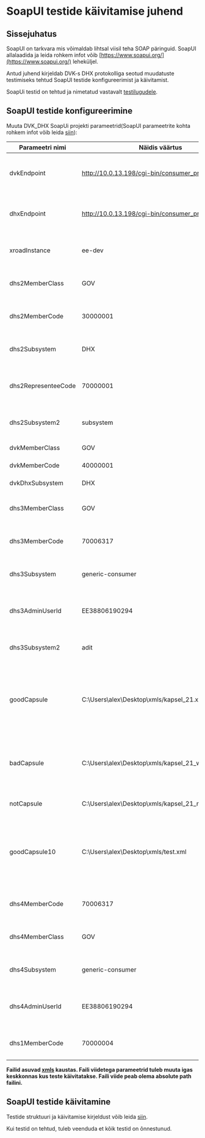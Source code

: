 # SoapUI testide käivitamise juhend

## Sissejuhatus

SoapUI on tarkvara mis võimaldab lihtsal viisil teha SOAP päringuid. SoapUI allalaadida ja leida rohkem infot võib [https://www.soapui.org/](https://www.soapui.org/) leheküljel.

Antud juhend kirjeldab DVK-s DHX protokolliga seotud muudatuste testimiseks tehtud SoapUI testide konfigureerimist ja käivitamist. 

SoapUi testid on tehtud ja nimetatud vastavalt [testilugudele](../dvk_dhx_testilod.md).

## SoapUI testide konfigureerimine

Muuta DVK_DHX SoapUi projekti parameetrid(SoapUI parameetrite kohta rohkem infot võib leida [siin](https://www.soapui.org/functional-testing/properties/working-with-properties.html)):


| Parameetri nimi | Näidis väärtus | Kommentaar |
|-------|----------|----------------|
| dvkEndpoint | http://10.0.13.198/cgi-bin/consumer_proxy  | endpoint kuhu tuleb saata DVK päringud. Tavaliselt turvaserveri aadress. |
| dhxEndpoint | http://10.0.13.198/cgi-bin/consumer_proxy  | endpoint kuhu tuleb saata DHX päringud. Tavaliselt turvaserveri aadress. |
| xroadInstance | ee-dev | SOAP headeri Xtee parameetri xroadInstance väärtus |
| dhs2MemberClass | GOV | testilugudes kirjeldatud DHS2 Xtee liikme memberClass |
| dhs2MemberCode | 30000001 | testilugudes kirjeldatud DHS2 Xtee liikme memberCode |
| dhs2Subsystem | DHX | testilugudes kirjeldatud DHS2 Xtee liikme subsystemCode |
| dhs2RepresenteeCode | 70000001 | testilugudes kirjeldatud DHS2 Xtee liikme vahendatava registrikood |
| dhs2Subsystem2 | subsystem |  testilugudes kirjeldatud DHS2 Xtee liikme alamsüsteemi nimi |
| dvkMemberClass | GOV | DVK Xtee liikme memberClass |
| dvkMemberCode | 40000001 | DVK Xtee liikme memberCode |
| dvkDhxSubsystem | DHX | DVK Xtee liikme subsystemCode |
| dhs3MemberClass | GOV | testilugudes kirjeldatud DHS3 Xtee liikme memberClass |
| dhs3MemberCode | 70006317 | testilugudes kirjeldatud DHS3 Xtee liikme memberCode |
| dhs3Subsystem | generic-consumer | testilugudes kirjeldatud DHS3 Xtee liikme subsystemCode |
| dhs3AdminUserId | EE38806190294 | testilugudes kirjeldatud DHS3 admin kasutaja isikukood(pannakse Xtee header-sse) |
| dhs3Subsystem2 | adit | testilugudes kirjeldatud DHS3 Xtee liikme alamsüsteemi nimi |
| goodCapsule | C:\Users\alex\Desktop\xmls/kapsel_21.xml | viide failile mis sisaldab Elektroonilise andmevahetuse metaandmete loendile 2.1 vastavalt korrektselt kapseldatud fail.|
| badCapsule | C:\Users\alex\Desktop\xmls/kapsel_21_wrong.xml | viide failile mis sisaldab XML-i mis ei vasta Elektroonilise andmevahetuse metaandmete loendile 2.1 |
| notCapsule | C:\Users\alex\Desktop\xmls/kapsel_21_not_kapsel.xml | viide failile mis ei ole XML või XML vale vorminguga.  |
| goodCapsule10 | C:\Users\alex\Desktop\xmls/test.xml | viide failile mis sisaldab Elektroonilise andmevahetuse metaandmete loendile 1.0 vastavalt korrektselt kapseldatud fail. |
| dhs4MemberCode | 70006317 | testilugudes kirjeldatud DHS4 Xtee liikme memberCode |
| dhs4MemberClass | GOV | testilugudes kirjeldatud DHS4 Xtee liikme memberClass |
| dhs4Subsystem | generic-consumer | testilugudes kirjeldatud DHS4 Xtee liikme subsystemCode |
| dhs4AdminUserId | EE38806190294 | testilugudes kirjeldatud DHS4 admin kasutaja isikukood(pannakse Xtee header-sse) |
| dhs1MemberCode | 70000004 | testilugudes kirjeldatud DHS1 Xtee liikme memberCode |

**Failid asuvad [xmls](xmls) kaustas. Faili viidetega parameetrid tuleb muuta igas keskkonnas kus teste käivitatakse. Faili viide peab olema absolute path failini.**  

## SoapUI testide käivitamine
Testide struktuuri ja käivitamise kirjeldust võib leida [siin](https://www.soapui.org/functional-testing/structuring-and-running-tests.html). 

Kui testid on tehtud, tuleb veenduda et kõik testid on õnnestunud.

